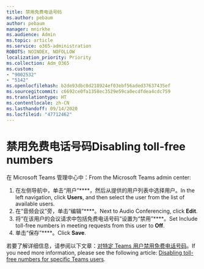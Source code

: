 ```yaml
---
title: 禁用免费电话号码
ms.author: pebaum
author: pebaum
manager: mnirkhe
ms.audience: Admin
ms.topic: article
ms.service: o365-administration
ROBOTS: NOINDEX, NOFOLLOW
localization_priority: Priority
ms.collection: Adm_O365
ms.custom:
- "9002532"
- "5142"
ms.openlocfilehash: b2de93dbc0d218924ef03ebf56aded37637435ef
ms.sourcegitcommit: c6692ce0fa1358ec3529e59ca0ecdfdea4cdc759
ms.translationtype: HT
ms.contentlocale: zh-CN
ms.lasthandoff: 09/14/2020
ms.locfileid: "47712462"
---
```

# <a name="disabling-toll-free-numbers"></a><span data-ttu-id="ec695-102">禁用免费电话号码</span><span class="sxs-lookup"><span data-stu-id="ec695-102">Disabling toll-free numbers</span></span>

<span data-ttu-id="ec695-103">在 Microsoft Teams 管理中心中：</span><span class="sxs-lookup"><span data-stu-id="ec695-103">From the Microsoft Teams admin center:</span></span>

1. <span data-ttu-id="ec695-104">在左侧导航中，单击“用户”\*\*\*\*，然后从提供的用户列表中选择用户。</span><span class="sxs-lookup"><span data-stu-id="ec695-104">In the left navigation, click **Users**, and then select the user from the list of available users.</span></span>
2. <span data-ttu-id="ec695-105">在“音频会议”旁，单击“编辑”\*\*\*\*。</span><span class="sxs-lookup"><span data-stu-id="ec695-105">Next to Audio Conferencing, click **Edit**.</span></span>
3. <span data-ttu-id="ec695-106">将“在该用户的会议请求中包括免费电话号码”设置为“禁用”\*\*\*\*。</span><span class="sxs-lookup"><span data-stu-id="ec695-106">Set Include toll-free numbers in meeting requests from this user to **Off**.</span></span>
4. <span data-ttu-id="ec695-107">单击“保存”\*\*\*\*。</span><span class="sxs-lookup"><span data-stu-id="ec695-107">Click **Save**.</span></span>

<span data-ttu-id="ec695-108">若要了解详细信息，请参阅以下文章：[对特定 Teams 用户禁用免费电话号码](https://docs.microsoft.com/microsoftteams/disabling-toll-free-numbers-for-specific-teams-users)。</span><span class="sxs-lookup"><span data-stu-id="ec695-108">If you need more information, please see the following article: [Disabling toll-free numbers for specific Teams users](https://docs.microsoft.com/microsoftteams/disabling-toll-free-numbers-for-specific-teams-users).</span></span>
